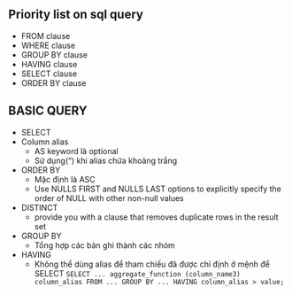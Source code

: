 ## Priority list on sql query
* FROM clause
* WHERE clause
* GROUP BY clause
* HAVING clause
* SELECT clause
* ORDER BY clause 

## BASIC QUERY
* SELECT	
* Column alias
	+ AS keyword là optional
	+ Sử dụng(“) khi alias chứa khoảng trắng
* ORDER BY
	+ Mặc định là ASC
	+ Use NULLS FIRST and NULLS LAST options to explicitly specify the order of NULL with other non-null values
* DISTINCT
	+ provide you with a clause that removes duplicate rows in the result set
* GROUP BY
	+ Tổng hợp các bản ghi thành các nhóm
* HAVING
 	+ Không thể dùng alias để tham chiếu đã được chỉ định ở mệnh để SELECT
 	`SELECT
    ...
    aggregate_function (column_name3) column_alias
	FROM
    ...
	GROUP BY
    ...
	HAVING
    column_alias > value;`
